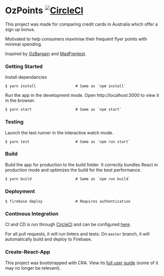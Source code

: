 # OzPoints [![CircleCI](https://circleci.com/gh/robhung/ozpoints/tree/master.svg?style=svg)](https://circleci.com/gh/robhung/ozpoints)

This project was made for comparing credit cards in Australia which offer a sign up bonus.

Motivated to help consumers maximise their frequent flyer points with minimal spending.

Inspired by [OzBargain](https://www.ozbargain.com.au) and [MadFientest](http://madfientist.cardratings.com/).

### Getting Started

Install dependancies

```shell
$ yarn install                  # Same as `npm install`
```

Run the app in the development mode. Open http://localhost:3000 to view it in the browser.

```shell
$ yarn start                    # Same as `npm start`
```

### Testing

Launch the test runner in the interactive watch mode.

```shell
$ yarn test                     # Same as `npm run start`
```

### Build

Build the app for production to the build folder. It correctly bundles React in production mode and optimizes the build for the best performance.

```shell
$ yarn build                    # Same as `npm run build`
```

### Deployment

```shell
$ firebase deploy               # Requires authentication
```

### Continous Integration

CI and CD is run through [CircleCI](https://circleci.com/gh/robhung/ozpoints) and can be configured [here](./.circleci/config.yml).

For all pull requests, it will run linters and tests. On `master` branch, it will automatically build and deploy to Firebase.

### Create-React-App

This project was bootstrapped with CRA. View its [full user guide](./README-CRA.md) (some of it may no longer be relevant).
